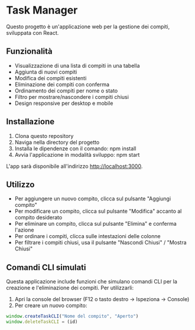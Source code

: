 # Task Manager

Questo progetto è un'applicazione web per la gestione dei compiti, sviluppata con React.

## Funzionalità

- Visualizzazione di una lista di compiti in una tabella
- Aggiunta di nuovi compiti
- Modifica dei compiti esistenti
- Eliminazione dei compiti con conferma
- Ordinamento dei compiti per nome o stato
- Filtro per mostrare/nascondere i compiti chiusi
- Design responsive per desktop e mobile

## Installazione

1. Clona questo repository
2. Naviga nella directory del progetto
3. Installa le dipendenze con il comando: npm install
4. Avvia l'applicazione in modalità sviluppo: npm start


L'app sarà disponibile all'indirizzo [http://localhost:3000](http://localhost:3000).

## Utilizzo

- Per aggiungere un nuovo compito, clicca sul pulsante "Aggiungi compito"
- Per modificare un compito, clicca sul pulsante "Modifica" accanto al compito desiderato
- Per eliminare un compito, clicca sul pulsante "Elimina" e conferma l'azione
- Per ordinare i compiti, clicca sulle intestazioni delle colonne
- Per filtrare i compiti chiusi, usa il pulsante "Nascondi Chiusi" / "Mostra Chiusi"

## Comandi CLI simulati

Questa applicazione include funzioni che simulano comandi CLI per la creazione e l'eliminazione dei compiti. Per utilizzarli:

1. Apri la console del browser (F12 o tasto destro -> Ispeziona -> Console)
2. Per creare un nuovo compito:
```javascript
window.createTaskCLI("Nome del compito", "Aperto")
window.deleteTaskCLI = (id)
